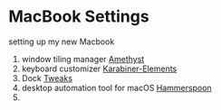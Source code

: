 # MacBook Settings
setting up my new Macbook

1) window tiling manager [Amethyst](https://github.com/ianyh/Amethyst)
2) keyboard customizer [Karabiner-Elements](https://karabiner-elements.pqrs.org)
3) Dock [Tweaks](https://www.intego.com/mac-security-blog/unlock-the-macos-docks-hidden-secrets-in-terminal/)
4) desktop automation tool for macOS [Hammerspoon](https://www.hammerspoon.org/go/)
5) 



